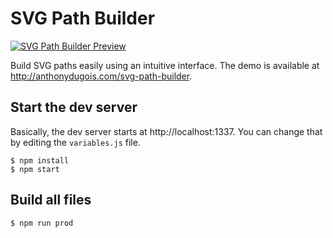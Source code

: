 # SVG Path Builder

[![SVG Path Builder Preview](http://www.plixup.com/pics_core3/14470227235688screen_svg_path_builder.png)](http://anthonydugois.com/)

Build SVG paths easily using an intuitive interface. The demo is available at http://anthonydugois.com/svg-path-builder.

## Start the dev server

Basically, the dev server starts at http://localhost:1337. You can change that by editing the `variables.js` file.

```
$ npm install
$ npm start
```

## Build all files

```
$ npm run prod
```
